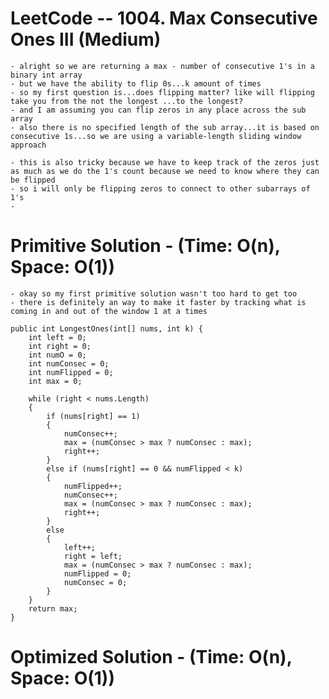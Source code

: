 
# LeetCode -- 1004. Max Consecutive Ones III (Medium)
    - alright so we are returning a max - number of consecutive 1's in a binary int array
    - but we have the ability to flip 0s...k amount of times
    - so my first question is...does flipping matter? like will flipping take you from the not the longest ...to the longest?
    - and I am assuming you can flip zeros in any place across the sub array
    - also there is no specified length of the sub array...it is based on consecutive 1s...so we are using a variable-length sliding window approach

    - this is also tricky because we have to keep track of the zeros just as much as we do the 1's count because we need to know where they can be flipped
    - so i will only be flipping zeros to connect to other subarrays of 1's
    - 



# Primitive Solution - (Time: O(n), Space: O(1))

    - okay so my first primitive solution wasn't too hard to get too
    - there is definitely an way to make it faster by tracking what is coming in and out of the window 1 at a times

    public int LongestOnes(int[] nums, int k) {
        int left = 0;
        int right = 0;
        int numO = 0;
        int numConsec = 0;
        int numFlipped = 0;
        int max = 0;

        while (right < nums.Length)
        {
            if (nums[right] == 1)
            {
                numConsec++;
                max = (numConsec > max ? numConsec : max);
                right++;
            }
            else if (nums[right] == 0 && numFlipped < k)
            {
                numFlipped++;
                numConsec++;
                max = (numConsec > max ? numConsec : max);
                right++;
            }
            else
            {
                left++;
                right = left;
                max = (numConsec > max ? numConsec : max);
                numFlipped = 0;
                numConsec = 0;
            }      
        }
        return max;
    }


# Optimized Solution - (Time: O(n), Space: O(1))





